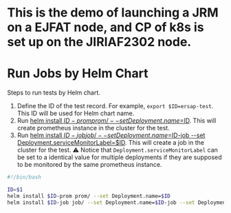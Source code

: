 # This is the demo of launching a JRM on a EJFAT node, and CP of k8s is set up on the JIRIAF2302 node.

# Run Jobs by Helm Chart
Steps to run tests by Helm chart.
1. Define the ID of the test record. For example, `export $ID=ersap-test`. This ID will be used for Helm chart name.
2. Run [helm install $ID-prom prom/ --set Deployment.name=$ID](demo/no-slurm/prom). This will create prometheus instance in the cluster for the test.
3. Run [helm install $ID-job job/ --set Deployment.name=$ID-job --set Deployment.serviceMonitorLabel=$ID](no-slurm/job). This will create a job in the cluster for the test. ⚠️ Notice that `Deployment.serviceMonitorLabel` can be set to a identical value for multiple deployments if they are supposed to be monitored by the same prometheus instance.

```bash
#!/bin/bash

ID=$1
helm install $ID-prom prom/ --set Deployment.name=$ID
helm install $ID-job job/ --set Deployment.name=$ID-job --set Deployment.serviceMonitorLabel=$ID
```
